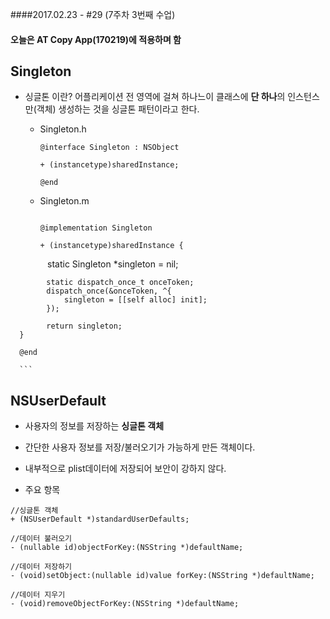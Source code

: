 ####2017.02.23 - #29 (7주차 3번째 수업)

#### 오늘은 AT Copy App(170219)에 적용하며  함

## Singleton
- 싱글톤 이란? 어플리케이션 전 영역에 걸쳐 하나느이 클래스에 **단 하나**의 인스턴스만(객체) 생성하는 것을 싱글톤 패턴이라고 한다.

  - Singleton.h  
  
      ```objc  
      @interface Singleton : NSObject

      + (instancetype)sharedInstance;

      @end

      ```  
  - Singleton.m
    
      ```objc

      @implementation Singleton

      + (instancetype)sharedInstance {
    
            static Singleton *singleton = nil;
    
            static dispatch_once_t onceToken;
            dispatch_once(&onceToken, ^{
                singleton = [[self alloc] init];
            });
    
            return singleton;
      }

      @end

      ```


## NSUserDefault  
- 사용자의 정보를 저장하는 **싱글톤 객체**
- 간단한 사용자 정보를 저장/불러오기가 가능하게 만든 객체이다.
- 내부적으로 plist데이터에 저장되어 보안이 강하지 않다.

- 주요 항목  

 ```objc
 //싱글톤 객체
 + (NSUserDefault *)standardUserDefaults;
 
 //데이터 불러오기
 - (nullable id)objectForKey:(NSString *)defaultName;

 //데이터 저장하기
 - (void)setObject:(nullable id)value forKey:(NSString *)defaultName;

 //데이터 지우기
 - (void)removeObjectForKey:(NSString *)defaultName; 
 ```
